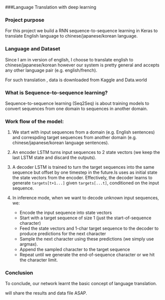 ###Language Translation with deep learning 

### Project purpose

For this project we build a RNN sequence-to-sequence learning in Keras to translate English language to chinese/japanese/korean language.

### Language and Dataset

Since I am in version of english, I choose to translate english to chinese/japanese/korean however our system is pretty general and accepts any other language pair (e.g. english/french). 

For such translation , data is downloaded from Kaggle and Data.world

### What is Sequence-to-sequence learning?

Sequence-to-sequence learning (Seq2Seq) is about training models to convert sequences from one domain to sequences in another domain. 

### Work flow of the model: 

1. We start with input sequences from a domain (e.g. English sentences) and correspding target sequences from another domain
    (e.g. chinese/japanese/korean language sentences).

2. An encoder LSTM turns input sequences to 2 state vectors (we keep the last LSTM state and discard the outputs).

3. A decoder LSTM is trained to turn the target sequences into the same sequence but offset by one timestep in the future.Is uses as initial state the state vectors from the encoder.     Effectively, the decoder learns to generate `targets[t+1...]` given `targets[...t]`, conditioned on the input sequence.
	
4. In inference mode, when we want to decode unknown input sequences, we:
    * Encode the input sequence into state vectors
    * Start with a target sequence of size 1 (just the start-of-sequence character)
    *	Feed the state vectors and 1-char target sequence to the decoder to produce predictions for the next character
    * Sample the next character using these predictions (we simply use argmax).
    * Append the sampled character to the target sequence
    * Repeat until we generate the end-of-sequence character or we hit the character limit.

### Conclusion

To conclude, our network learnt the basic concept of language translation.




will share the results and data file ASAP.



